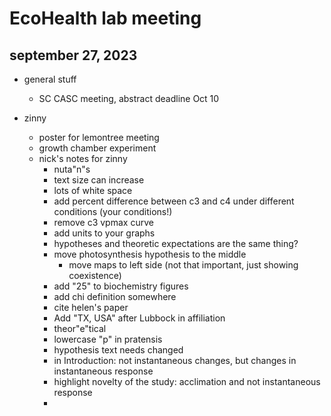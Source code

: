 # EcoHealth lab meeting
## september 27, 2023

- general stuff
	- SC CASC meeting, abstract deadline Oct 10

- zinny
	- poster for lemontree meeting
	- growth chamber experiment
	- nick's notes for zinny
		- nuta"n"s
		- text size can increase
		- lots of white space
		- add percent difference between c3 and c4 under different conditions (your conditions!)
		- remove c3 vpmax curve
		- add units to your graphs
		- hypotheses and theoretic expectations are the same thing?
		- move photosynthesis hypothesis to the middle
			- move maps to left side (not that important, just showing coexistence)
		- add "25" to biochemistry figures
		- add chi definition somewhere
		- cite helen's paper
		- Add "TX, USA" after Lubbock in affiliation
		- theor"e"tical
		- lowercase "p" in pratensis
		- hypothesis text needs changed
		- in Introduction: not instantaneous changes, but changes in instantaneous response
		- highlight novelty of the study: acclimation and not instantaneous response
		- 

